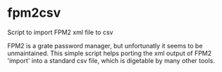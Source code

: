 # fpm2csv
Script to import FPM2 xml file to csv

FPM2 is a grate password manager, but unfortunatly it seems to be unmaintained. This simple script helps porting the xml output of FPM2 'import' into a standard csv file, which is digetable by many other tools.
